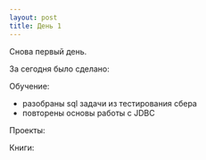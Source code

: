 ```yaml
---
layout: post
title: День 1
---
```



Снова первый день. 


За сегодня было сделано:

Обучение:

- разобраны sql задачи из тестирования сбера
- повторены основы работы с JDBC

Проекты:

Книги:


